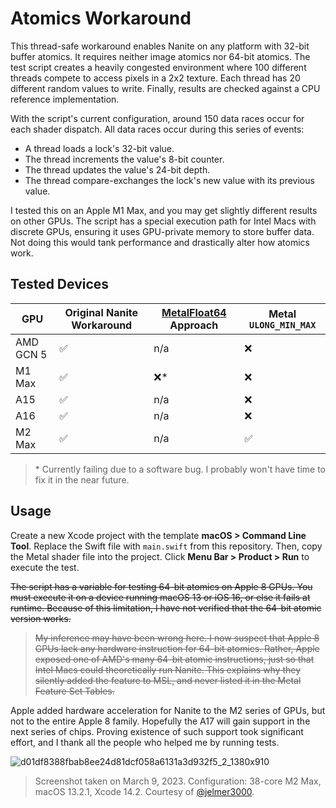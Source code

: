 # Atomics Workaround

This thread-safe workaround enables Nanite on any platform with 32-bit buffer atomics. It requires neither image atomics nor 64-bit atomics. The test script creates a heavily congested environment where 100 different threads compete to access pixels in a 2x2 texture. Each thread has 20 different random values to write. Finally, results are checked against a CPU reference implementation.

With the script's current configuration, around 150 data races occur for each shader dispatch. All data races occur during this series of events:

- A thread loads a lock's 32-bit value.
- The thread increments the value's 8-bit counter.
- The thread updates the value's 24-bit depth.
- The thread compare-exchanges the lock's new value with its previous value.

I tested this on an Apple M1 Max, and you may get slightly different results on other GPUs. The script has a special execution path for Intel Macs with discrete GPUs, ensuring it uses GPU-private memory to store buffer data. Not doing this would tank performance and drastically alter how atomics work.

## Tested Devices

| GPU | Original Nanite Workaround | [MetalFloat64](https://github.com/philipturner/metal-float64) Approach | Metal `ULONG_MIN_MAX` |
| --- | ----- | ---- | ---- |
| AMD GCN 5 | ✅ | n/a | ❌ |
| M1 Max | ✅ | ❌\* | ❌ |
| A15 | ✅ | n/a | ❌ |
| A16 | ✅ | n/a | ❌ |
| M2 Max | ✅ | n/a | ✅ |

> \* Currently failing due to a software bug. I probably won't have time to fix it in the near future.

## Usage

Create a new Xcode project with the template <b>macOS > Command Line Tool</b>. Replace the Swift file with `main.swift` from this repository. Then, copy the Metal shader file into the project. Click <b>Menu Bar > Product > Run</b> to execute the test.

<s>The script has a variable for testing 64-bit atomics on Apple 8 GPUs. You must execute it on a device running macOS 13 or iOS 16, or else it fails at runtime. Because of this limitation, I have not verified that the 64-bit atomic version works.

> My inference may have been wrong here. I now suspect that Apple 8 GPUs lack any hardware instruction for 64-bit atomics. Rather, Apple exposed one of AMD's many 64-bit atomic instructions, just so that Intel Macs could theoretically run Nanite. This explains why they silently added the feature to MSL, and never listed it in the Metal Feature Set Tables.</s>

Apple added hardware acceleration for Nanite to the M2 series of GPUs, but not to the entire Apple 8 family. Hopefully the A17 will gain support in the next series of chips. Proving existence of such support took significant effort, and I thank all the people who helped me by running tests.

![d01df8388fbab8ee24d81dcf058a6131a3d932f5_2_1380x910](https://user-images.githubusercontent.com/71743241/224036245-4e2783e1-c1bd-4300-adee-f33856e68030.jpeg)

> Screenshot taken on March 9, 2023. Configuration: 38-core M2 Max, macOS 13.2.1, Xcode 14.2. Courtesy of [@jelmer3000](https://github.com/jelmer3000).


